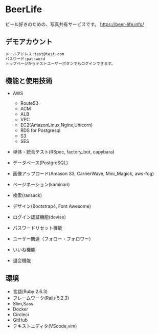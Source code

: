 # BeerLife

ビール好きのための、写真共有サービスです。
<https://beer-life.info/>

## デモアカウント

```md
メールアドレス:test@test.com
パスワード:password
トップページからテストユーザーボタンでもログインできます。
```
  
## 機能と使用技術

- AWS
  - Route53
  - ACM
  - ALB
  - VPC
  - EC2(AmazonLinux,Nginx,Unicorn)
  - RDS for Postgresql
  - S3
  - SES

- 単体・統合テスト(RSpec, factory_bot, capybara)
- データベース(PostgreSQL)
- 画像アップロード(Amason S3, CarrierWave, Mini_Magick, aws-fog)
- ページネーション(kaminari)
- 検索(ransack)
- デザイン(Bootstrap4, Font Awesome) 
- ログイン認証機能(devise)
- パスワードリセット機能
- ユーザー関連（フォロー・フォロワー）
- いいね機能
- 退会機能

## 環境

- 言語(Ruby 2.6.3)
- フレームワーク(Rails 5.2.3) 
- Slim,Sass
- Docker
- Circleci
- GitHub
- テキストエディタ(VScode,vim)
